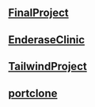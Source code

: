 ## [FinalProject](https://github.com/ElsabethKahsay/CV/tree/Final-project/)

## [EnderaseClinic](https://github.com/ElsabethKahsay/CV/tree/enderase-clinic/)

## [TailwindProject](https://github.com/ElsabethKahsay/CV/tree/tailwind/)

## [portclone](https://github.com/ElsabethKahsay/CV/tree/portfolio-clone/)
